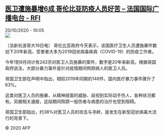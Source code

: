 <!--1603187678000-->
[医卫遭施暴增6成 哥伦比亚防疫人员好苦 – 法国国际广播电台 - RFI](http://www.rfi.fr//cn/contenu/20201020-%E5%8C%BB%E5%8D%AB%E9%81%AD%E6%96%BD%E6%9A%B4%E5%A2%9E6%E6%88%90-%E5%93%A5%E4%BC%A6%E6%AF%94%E4%BA%9A%E9%98%B2%E7%96%AB%E4%BA%BA%E5%91%98%E5%A5%BD%E8%8B%A6)
------

<div>20/10/2020 - 10:05</div><img src="https://s.rfi.fr/media/display/14227c48-12b0-11eb-a815-005056a964fe/w:310/p:16x9/int0010b.201020160502.jpg"><div class="t-content__body u-clearfix"><p>（法新社波哥大19日电）    哥伦比亚政府今天表示，该国医疗卫生人员遭施暴件数创下20年新高，受害者大多为2019冠状病毒疾病（COVID-19）的防疫工作者。</p><p>    今年1到9月间计有242宗对医卫人员施暴的案件，数字是20年来新高，根据哥国政府说法，大部分暴力事件是针对疫情期间照顾病人的医卫人员。</p><p>    哥国卫生部在声明中指出，相较2019年同期的148件，国内医疗暴力事件骤升了63%。</p><p>    这类对医卫人员的施暴，从精神层面的威胁、歧视到实际动手伤人，各种状况都有。另据相关通报，这段期间照顾一般伤者与病患的治疗也受到阻碍。</p><p>    哥国卫生部指出，约38%对医卫人员的攻击与寻衅，是发生在新型冠状病毒大流行的背景下。</p><p class="t-copyright">© 2020 AFP</p>        </div>
